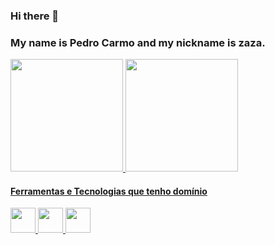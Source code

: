 ### Hi there 👋
### My name is Pedro Carmo and my nickname is zaza. 

<div>
<a href="https://github.com/pzamorini">
<img height="180em" src="https://github-readme-stats.vercel.app/api/top-langs/?username=pzamorini&layout=compact&langs_count=7&theme=dracula"/>
<img height="180em" src="https://github-readme-stats.vercel.app/api?username=pzamorini&show_icons=true&theme=dracula&include_all_commits=true&count_private=true"/>
</div>


#### Ferramentas e Tecnologias que tenho domínio

 <span>
    <img src="https://cdn.jsdelivr.net/gh/devicons/devicon/icons/git/git-original.svg" width="40" height="40"/>
    <img src="https://cdn.jsdelivr.net/gh/devicons/devicon/icons/vscode/vscode-original-wordmark.svg" width="40" height="40" />
    <img src="https://cdn.jsdelivr.net/gh/devicons/devicon/icons/python/python-original-wordmark.svg" width="40" height="40"/>
          
 </span>




<!--
**pzamorini/pzamorini** is a ✨ _special_ ✨ repository because its `README.md` (this file) appears on your GitHub profile.
